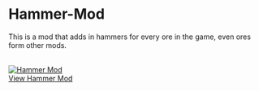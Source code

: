 # Hammer-Mod

This is a mod that adds in hammers for every ore in the game, even ores form other mods.

<a href="http://www.planetminecraft.com/mod/hammer-mod/" title="Hammer Mod Minecraft Mod"><br /><img src="http://www.planetminecraft.com/files/resource_media/screenshot/1646/2016-11-15_19510510643742_thumb.jpg" alt="Hammer Mod" border="0"/><br/>View Hammer Mod</a>
